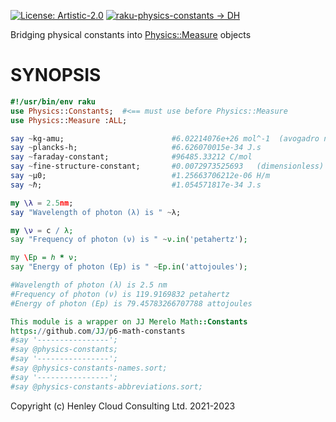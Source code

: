 [![License: Artistic-2.0](https://img.shields.io/badge/License-Artistic%202.0-0298c3.svg)](https://opensource.org/licenses/Artistic-2.0)
[![raku-physics-constants -> DH](https://github.com/librasteve/raku-Physics-Constants/actions/workflows/constants-weekly.yaml/badge.svg)](https://github.com/librasteve/raku-Physics-Constants/actions/workflows/constants-weekly.yaml)

Bridging physical constants into [Physics::Measure](https://github.com/librasteve/raku-Physics-Measure) objects

# SYNOPSIS

```raku
#!/usr/bin/env raku
use Physics::Constants;  #<== must use before Physics::Measure
use Physics::Measure :ALL;

say ~kg-amu;                        #6.02214076e+26 mol^-1  (avogadro number = Na)
say ~plancks-h;                     #6.626070015e-34 J.s
say ~faraday-constant;              #96485.33212 C/mol
say ~fine-structure-constant;       #0.0072973525693   (dimensionless)
say ~μ0;                            #1.25663706212e-06 H/m
say ~ℏ;                             #1.054571817e-34 J.s

my \λ = 2.5nm;
say "Wavelength of photon (λ) is " ~λ;

my \ν = c / λ;
say "Frequency of photon (ν) is " ~ν.in('petahertz');

my \Ep = ℎ * ν;
say "Energy of photon (Ep) is " ~Ep.in('attojoules');

#Wavelength of photon (λ) is 2.5 nm
#Frequency of photon (ν) is 119.9169832 petahertz
#Energy of photon (Ep) is 79.45783266707788 attojoules

This module is a wrapper on JJ Merelo Math::Constants
https://github.com/JJ/p6-math-constants
#say '----------------';
#say @physics-constants;
#say '----------------';
#say @physics-constants-names.sort;
#say '----------------';
#say @physics-constants-abbreviations.sort;
```

Copyright (c) Henley Cloud Consulting Ltd. 2021-2023
